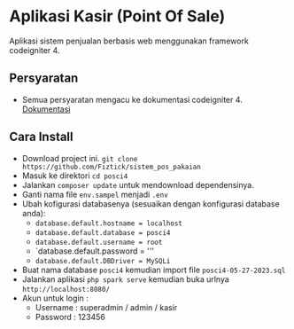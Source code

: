 # Aplikasi Kasir (Point Of Sale)
Aplikasi sistem penjualan berbasis web menggunakan framework codeigniter 4.

## Persyaratan
 - Semua persyaratan mengacu ke dokumentasi codeigniter 4. [Dokumentasi](https://codeigniter.com/user_guide/intro/requirements.html)

## Cara Install
 - Download project ini. `git clone https://github.com/Fiztick/sistem_pos_pakaian`
 - Masuk ke direktori `cd posci4`
 - Jalankan `composer update` untuk mendownload dependensinya.
 - Ganti nama file `env.sampel` menjadi `.env`
 - Ubah kofigurasi databasenya (sesuaikan dengan konfigurasi database anda):
    - `database.default.hostname = localhost`
    - `database.default.database = posci4`
    - `database.default.username = root`
    - `database.default.password = '''
    - `database.default.DBDriver = MySQLi`
 - Buat nama database `posci4` kemudian import file `posci4-05-27-2023.sql`
 - Jalankan aplikasi `php spark serve` kemudian buka urlnya `http://localhost:8080/`
 - Akun untuk login :
    - Username : superadmin / admin / kasir
    - Password : 123456
